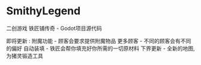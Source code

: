 # SmithyLegend
二创游戏 铁匠铺传奇 - Godot项目源代码

即将更新 : 
附魔功能 - 顾客会要求提供附魔物品
更多顾客 - 不同的顾客会有不同的偏好
自动装填 - 铁匠会帮你填充好你所需的一切原材料
下界更新 - 全新的地图, 为猪灵锻造工具
